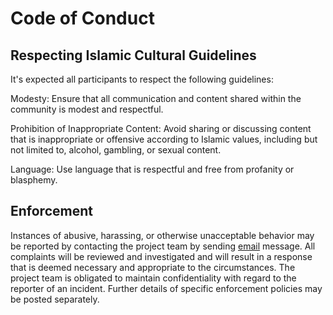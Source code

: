 # Code of Conduct

## Respecting Islamic Cultural Guidelines
It's expected all participants to respect the following guidelines:

Modesty: Ensure that all communication and content shared within the community is modest and respectful.

Prohibition of Inappropriate Content: Avoid sharing or discussing content that is inappropriate or offensive according to Islamic values, including but not limited to, alcohol, gambling, or sexual content.

Language: Use language that is respectful and free from profanity or blasphemy.

## Enforcement
Instances of abusive, harassing, or otherwise unacceptable behavior may be reported by contacting the project team by sending [email](mailto:abdulrahman-b0@hotmail.com) message. All complaints will be reviewed and investigated and will result in a response that is deemed necessary and appropriate to the circumstances. The project team is obligated to maintain confidentiality with regard to the reporter of an incident. Further details of specific enforcement policies may be posted separately.
